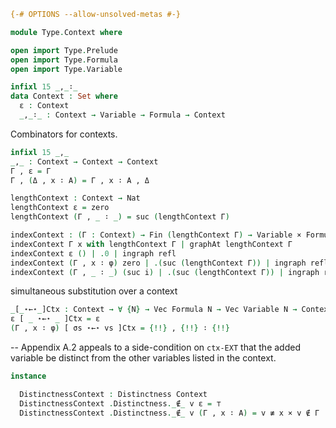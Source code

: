
```agda
{-# OPTIONS --allow-unsolved-metas #-}
```

```agda
module Type.Context where
```

```agda
open import Type.Prelude
open import Type.Formula
open import Type.Variable
```

```agda
infixl 15 _,_∶_
data Context : Set where
  ε : Context
  _,_∶_ : Context → Variable → Formula → Context
```

Combinators for contexts.

```agda
infixl 15 _,_
_,_ : Context → Context → Context
Γ , ε = Γ
Γ , (Δ , x ∶ A) = Γ , x ∶ A , Δ

lengthContext : Context → Nat
lengthContext ε = zero
lengthContext (Γ , _ ∶ _) = suc (lengthContext Γ)

indexContext : (Γ : Context) → Fin (lengthContext Γ) → Variable × Formula
indexContext Γ x with lengthContext Γ | graphAt lengthContext Γ
indexContext ε () | .0 | ingraph refl
indexContext (Γ , x ∶ φ) zero | .(suc (lengthContext Γ)) | ingraph refl = x ,, φ
indexContext (Γ , _ ∶ _) (suc i) | .(suc (lengthContext Γ)) | ingraph refl = indexContext Γ i
```

simultaneous substitution over a context

```agda
_[_⋆←⋆_]Ctx : Context → ∀ {N} → Vec Formula N → Vec Variable N → Context
ε [ _ ⋆←⋆ _ ]Ctx = ε
(Γ , x ∶ φ) [ σs ⋆←⋆ vs ]Ctx = {!!} , {!!} ∶ {!!}
```

-- Appendix A.2 appeals to a side-condition on `ctx-EXT` that the added variable be distinct from the other variables listed in the context.

```agda
instance

  DistinctnessContext : Distinctness Context
  DistinctnessContext .Distinctness._∉_ v ε = ⊤
  DistinctnessContext .Distinctness._∉_ v (Γ , x ∶ A) = v ≢ x × v ∉ Γ
```

